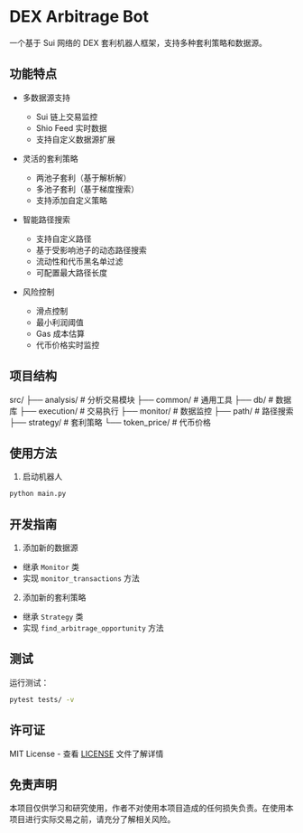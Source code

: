 # DEX Arbitrage Bot

一个基于 Sui 网络的 DEX 套利机器人框架，支持多种套利策略和数据源。

## 功能特点

- 多数据源支持
  - Sui 链上交易监控
  - Shio Feed 实时数据
  - 支持自定义数据源扩展

- 灵活的套利策略
  - 两池子套利（基于解析解）
  - 多池子套利（基于梯度搜索）
  - 支持添加自定义策略

- 智能路径搜索
  - 支持自定义路径
  - 基于受影响池子的动态路径搜索
  - 流动性和代币黑名单过滤
  - 可配置最大路径长度

- 风险控制
  - 滑点控制
  - 最小利润阈值
  - Gas 成本估算
  - 代币价格实时监控

## 项目结构 
src/
├── analysis/ # 分析交易模块
├── common/ # 通用工具
├── db/ # 数据库
├── execution/ # 交易执行
├── monitor/ # 数据监控
├── path/ # 路径搜索
├── strategy/ # 套利策略
└── token_price/ # 代币价格

## 使用方法

1. 启动机器人
```bash
python main.py
```
## 开发指南
1. 添加新的数据源
- 继承 `Monitor` 类
- 实现 `monitor_transactions` 方法

2. 添加新的套利策略
- 继承 `Strategy` 类
- 实现 `find_arbitrage_opportunity` 方法

## 测试

运行测试：
```bash
pytest tests/ -v
```

## 许可证

MIT License - 查看 [LICENSE](LICENSE) 文件了解详情

## 免责声明

本项目仅供学习和研究使用，作者不对使用本项目造成的任何损失负责。在使用本项目进行实际交易之前，请充分了解相关风险。